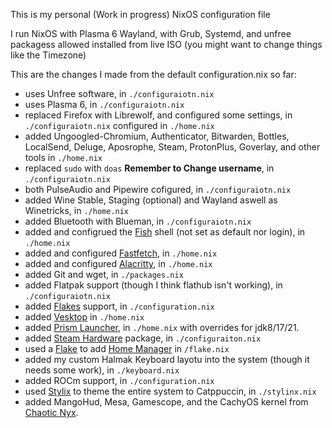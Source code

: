 This is my personal (Work in progress) NixOS configuration file

I run NixOS with Plasma 6 Wayland, with Grub, Systemd, and unfree packagess allowed installed from live ISO
(you might want to change things like the Timezone)

This are the changes I made from the default configuration.nix so far:

- uses Unfree software, in `./configuraiotn.nix`
- uses Plasma 6, in `./configuraiotn.nix`
- replaced Firefox with Librewolf, and configured some settings, in `./configuraiotn.nix` configured in `./home.nix`
- added Ungoogled-Chromium, Authenticator, Bitwarden, Bottles, LocalSend, Deluge, Aposrophe, Steam, ProtonPlus, Goverlay, and other tools in `./home.nix`
- replaced `sudo` with `doas` **Remember to Change username**, in `./configuraiotn.nix`
- both PulseAudio and Pipewire cofigured, in `./configuraiotn.nix`
- added Wine Stable, Staging (optional) and Wayland aswell as Winetricks, in `./home.nix`
- added Bluetooth with Blueman, in `./configuraiotn.nix`
- added and configrued the [Fish](https://github.com/fish-shell/fish-shell) shell (not set as default nor login), in `./home.nix`
- added and configured [Fastfetch](https://github.com/fastfetch-cli/fastfetch/discussions?discussions_q=packages), in `./home.nix`
- added and configured [Alacritty](https://alacritty.org/), in `./home.nix`
- added Git and wget, in `./packages.nix`
- added Flatpak support (though I think flathub isn't working), in `./configuraiotn.nix`
- added [Flakes](https://nixos.wiki/wiki/flakes) support, in `./configuration.nix`
- added [Vesktop](https://github.com/Vencord/Vesktop) in `./home.nix`
- added [Prism Launcher](https://prismlauncher.org), in `./home.nix` with overrides for jdk8/17/21.
- added [Steam Hardware](https://nixos.wiki/wiki/Steam) package, in `./configuraiton.nix`
- used a [Flake](https://nixos.wiki/wiki/flakes) to add [Home Manager](https://nixos.wiki/wiki/Home_Manager) in `/flake.nix`
- added my custom Halmak Keyboard layotu into the system (though it needs some work), in `./keyboard.nix`
- added ROCm support, in `./configuration.nix`
- used [Stylix](https://stylix.dev/https://stylix.dev/) to theme the entire system to Catppuccin, in `./stylinx.nix`
- added MangoHud, Mesa, Gamescope, and the CachyOS kernel from [Chaotic Nyx](https://www.nyx.chaotic.cx/).
